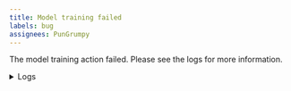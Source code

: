 ```yaml
---
title: Model training failed
labels: bug
assignees: PunGrumpy
---
```


The model training action failed. Please see the logs for more information.

<details>
  <summary>Logs</summary>

```
${{ github.event.inputs.logs }}
```

</details>
